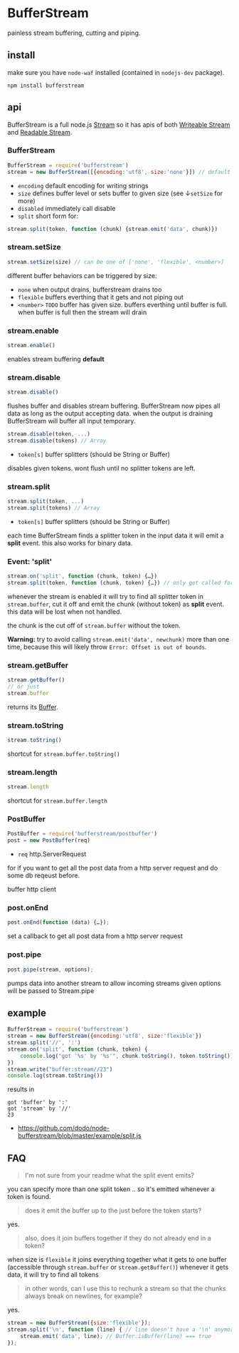 # BufferStream

painless stream buffering, cutting and piping.

## install

make sure you have `node-waf` installed (contained in `nodejs-dev` package).

    npm install bufferstream

## api

BufferStream is a full node.js [Stream](http://nodejs.org/docs/v0.4.7/api/streams.html) so it has apis of both [Writeable Stream](http://nodejs.org/docs/v0.4.7/api/streams.html#writable_Stream) and [Readable Stream](http://nodejs.org/docs/v0.4.7/api/streams.html#readable_Stream).

### BufferStream

```javascript
BufferStream = require('bufferstream')
stream = new BufferStream([{encoding:'utf8', size:'none'}]) // default
```
 * `encoding` default encoding for writing strings
 * `size` defines buffer level or sets buffer to given size (see ↓`setSize` for more)
 * `disabled` immediately call disable
 * `split` short form for:

```javascript
stream.split(token, function (chunk) {stream.emit('data', chunk)})
```

### stream.setSize

```javascript
stream.setSize(size) // can be one of ['none', 'flexible', <number>]
```

different buffer behaviors can be triggered by size:

 * `none` when output drains, bufferstream drains too
 * `flexible` buffers everthing that it gets and not piping out
 * `<number>` `TODO` buffer has given size. buffers everthing until buffer is full. when buffer is full then  the stream will drain

### stream.enable

```javascript
stream.enable()
```

enables stream buffering __default__

### stream.disable

```javascript
stream.disable()
```

flushes buffer and disables stream buffering.
BufferStream now pipes all data as long as the output accepting data.
when the output is draining BufferStream will buffer all input temporary.

```javascript
stream.disable(token, ...)
stream.disable(tokens) // Array
```
 * `token[s]` buffer splitters (should be String or Buffer)

disables given tokens. wont flush until no splitter tokens are left.

### stream.split

```javascript
stream.split(token, ...)
stream.split(tokens) // Array
```
 * `token[s]` buffer splitters (should be String or Buffer)

each time BufferStream finds a splitter token in the input data it will emit a __split__ event.
this also works for binary data.

### Event: 'split'

```javascript
stream.on('split', function (chunk, token) {…})
stream.split(token, function (chunk, token) {…}) // only get called for this particular token
```

whenever the stream is enabled it will try to find all splitter token in `stream.buffer`,
cut it off and emit the chunk (without token) as __split__ event.
this data will be lost when not handled.

the chunk is the cut off of `stream.buffer` without the token.

__Warning:__ try to avoid calling `stream.emit('data', newchunk)` more than one time, because this will likely throw `Error: Offset is out of bounds`.

### stream.getBuffer

```javascript
stream.getBuffer()
// or just
stream.buffer
```

returns its [Buffer](http://nodejs.org/docs/v0.4.7/api/buffers.html).

### stream.toString

```javascript
stream.toString()
```

shortcut for `stream.buffer.toString()`

### stream.length

```javascript
stream.length
```

shortcut for `stream.buffer.length`

### PostBuffer

```javascript
PostBuffer = require('bufferstream/postbuffer')
post = new PostBuffer(req)
```
 * `req` http.ServerRequest

for if you want to get all the post data from a http server request and do some db reqeust before.

buffer http client

### post.onEnd

```javascript
post.onEnd(function (data) {…});
```

set a callback to get all post data from a http server request

### post.pipe

```javascript
post.pipe(stream, options);
```

pumps data into another stream to allow incoming streams
given options will be passed to Stream.pipe

## example

```javascript
BufferStream = require('bufferstream')
stream = new BufferStream({encoding:'utf8', size:'flexible'})
stream.split('//', ':')
stream.on('split', function (chunk, token) {
    console.log("got '%s' by '%s'", chunk.toString(), token.toString())
})
stream.write("buffer:stream//23")
console.log(stream.toString())
```

results in

    got 'buffer' by ':'
    got 'stream' by '//'
    23

* https://github.com/dodo/node-bufferstream/blob/master/example/split.js

## FAQ

> I'm not sure from your readme what the split event emits?

you can specify more than one split token .. so it's emitted whenever
a token is found.

> does it emit the buffer up to the just before the token starts?

yes.

> also, does it join buffers together if they do not already end in a token?

when size is `flexible` it joins everything together what it gets to
one buffer (accessible through `stream.buffer` or
`stream.getBuffer()`)
whenever it gets data, it will try to find all tokens

> in other words, can I use this to rechunk a stream so that the chunks always break on newlines, for example?

yes.

```javascript
stream = new BufferStream({size:'flexible'});
stream.split('\n', function (line) { // line doesn't have a '\n' anymore
    stream.emit('data', line); // Buffer.isBuffer(line) === true
});
```
